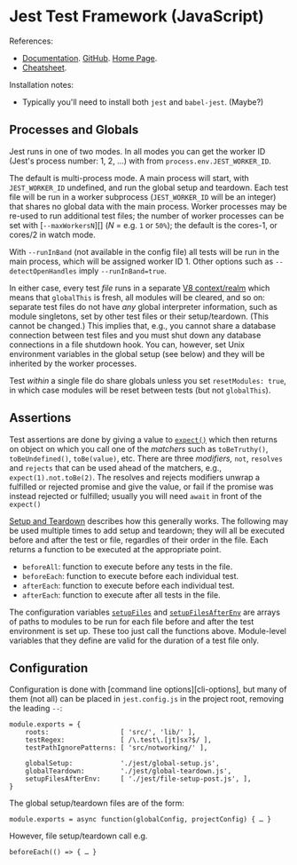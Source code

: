 Jest Test Framework (JavaScript)
================================

References:
- [Documentation]. [GitHub]. [Home Page].
- [Cheatsheet].

Installation notes:
- Typically you'll need to install both `jest` and `babel-jest`. (Maybe?)


Processes and Globals
---------------------

Jest runs in one of two modes. In all modes you can get the worker ID
(Jest's process number: 1, 2, …) with from `process.env.JEST_WORKER_ID`.

The default is multi-process mode. A main process will start, with
`JEST_WORKER_ID` undefined, and run the global setup and teardown. Each
test file will be run in a worker subprocess (`JEST_WORKER_ID` will be an
integer) that shares no global data with the main process. Worker processes
may be re-used to run additional test files; the number of worker processes
can be set with [`--maxWorkersN`][] (_N_ = e.g. `1` or `50%`); the default
is the cores-1, or cores/2 in watch mode.

With `--runInBand` (not available in the config file) all tests will be run
in the main process, which will be assigned worker ID 1. Other options such
as `--detectOpenHandles` imply `--runInBand=true`.

In either case, every test _file_ runs in a separate [V8 context/realm]
which means that `globalThis` is fresh, all modules will be cleared, and so
on: separate test files do not have _any_ global interpreter information,
such as module singletons, set by other test files or their setup/teardown.
(This cannot be changed.) This implies that, e.g., you cannot share a
database connection between test files and you must shut down any database
connections in a file shutdown hook. You can, however, set Unix environment
variables in the global setup (see below) and they will be inherited by the
worker processes.

Test _within_ a single file do share globals unless you set `resetModules:
true`, in which case modules will be reset between tests (but not
`globalThis`).


Assertions
----------

Test assertions are done by giving a value to [`expect()`] which then
returns on object on which you call one of the _matchers_ such as
`toBeTruthy()`, `toBeUndefined()`, `toBe(value)`, etc. There are three
_modifiers,_ `not`, `resolves` and `rejects` that can be used ahead of the
matchers, e.g., `expect(1).not.toBe(2)`. The resolves and rejects modifiers
unwrap a fulfilled or rejected promise and give the value, or fail if the
promise was instead rejected or fulfilled; usually you will need `await` in
front of the `expect()`

[Setup and Teardown] describes how this generally works. The following may
be used multiple times to add setup and teardown; they will all be executed
before and after the test or file, regardles of their order in the file.
Each returns a function to be executed at the appropriate point.
- `beforeAll`: function to execute before any tests in the file.
- `beforeEach`: function to execute before each individual test.
- `afterEach`: function to execute before each individual test.
- `afterEach`: function to execute after all tests in the file.

The configuration variables [`setupFiles`] and [`setupFilesAfterEnv`] are
arrays of paths to modules to be run for each file before and after the
test environment is set up. These too just call the functions above.
Module-level variables that they define are valid for the duration of a
test file only.


Configuration
-------------

Configuration is done with [command line options][cli-options], but many of
them (not all) can be placed in `jest.config.js` in the project root,
removing the leading `--`:

    module.exports = {
        roots:                  [ 'src/', 'lib/' ],
        testRegex:              [ /\.test\.[jt]sx?$/ ],
        testPathIgnorePatterns: [ 'src/notworking/' ],

        globalSetup:            './jest/global-setup.js',
        globalTeardown:         './jest/global-teardown.js',
        setupFilesAfterEnv:     [ './jest/file-setup-post.js', ],
    }

The global setup/teardown files are of the form:

    module.exports = async function(globalConfig, projectConfig) { … }

However, file setup/teardown call e.g.

    beforeEach(() => { … }



<!-------------------------------------------------------------------->
[Documentation]: https://jestjs.io/docs/getting-started
[GitHub]: https://facebook.github.io/jest/
[Home Page]: https://jestjs.io/
[cheatsheet]: https://devhints.io/jest

<!-- Assertions -->
[Setup and Teardown]: https://jestjs.io/docs/setup-teardown
[`expect()`]: https://jestjs.io/docs/expect
[`setupFilesAfterEnv`]: https://jestjs.io/docs/configuration#setupfilesafterenv-array
[`setupFiles`]: https://jestjs.io/docs/configuration#setupfiles-array

<!-- Processes and Globals -->
[V8 context/realm]: https://stackoverflow.com/q/49832187/107294

<!-- Configuration -->
[`--maxWorkers=N`]: https://jestjs.io/docs/cli#--maxworkersnumstring
[cli-opts]: https://jestjs.io/docs/cli#running-from-the-command-line

